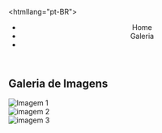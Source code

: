 <!DOCTYPE html>

<htmllang="pt-BR">
<head>
 <meta charset="UTF-8">
 <meta name="viewport"
 content="width=device-width,initial-scale=1.0">
  <title> Página com Menu, Carrossel e 
  Rodapé</title>
 <link rel="stylesheet" hrf="style.css">
</head>
<body>
<!--Menu Superior-->
<header class="menu">
 <nav>
 <ul>
  <li><a hrf="#home">Home</a></li>
  <li><a hrf="#galeria">Galeria</a></li>
  <li><a hrf="#contato"></a></li>
    </ul>
   </nav>
  </header>

 <!--Carrossel de imagens-->
 <section id="galeria"
class="carousel-section">
 <h2>Galeria de Imagens</h2>
 <div class="carousel">
  <div class="carousel-item"><img src="https://via.placeholder.com/800x400"
 alt="Imagem 1"></div>
  <div class="carousel-item"><img src="https://via.placeholder.com/800x400"
 alt="imagem 2"></div>
  <div class="=carousel-item"><img src="https://via.placeholder.com/800x400"
 alt="imagem 3"></div>
  </div>
 </section>
<!--Rodapé-->
 
 




























